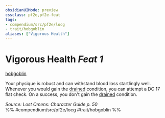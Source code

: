 ```yaml
---
obsidianUIMode: preview
cssclass: pf2e,pf2e-feat
tags:
- compendium/src/pf2e/locg
- trait/hobgoblin
aliases: ["Vigorous Health"]
---
```

# Vigorous Health  *Feat 1*  
[hobgoblin](/rules/traits/hobgoblin-locg.md)  


Your physique is robust and can withstand blood loss startlingly well. Whenever you would gain the [drained](/rules/conditions.md#Drained) condition, you can attempt a DC 17 flat check. On a success, you don't gain the [drained](/rules/conditions.md#Drained) condition.

*Source: Lost Omens: Character Guide p. 50*  
%% #compendium/src/pf2e/locg #trait/hobgoblin %%